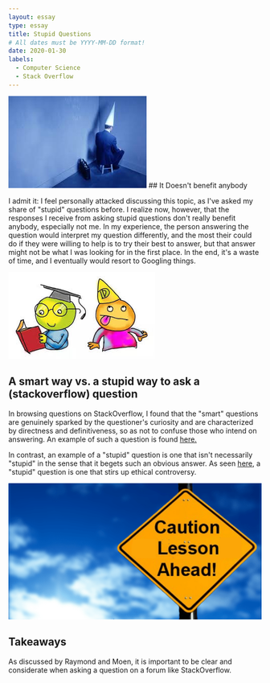 ```yaml
---
layout: essay
type: essay
title: Stupid Questions
# All dates must be YYYY-MM-DD format!
date: 2020-01-30
labels:
  - Computer Science
  - Stack Overflow
---
```


<img class="ui medium left floated image" src="../images/dunce.jpg">
## It Doesn't benefit anybody

I admit it: I feel personally attacked discussing this topic, as I've asked my  share of "stupid" questions before. I realize now, however, that the responses I receive from asking stupid questions don't really benefit anybody, especially not me. In my experience, the person answering the question would interpret my question differently, and the most their could do if they were willing to help is to try their best to answer, but that answer might not be what I was looking for in the first place. In the end, it's a waste of time, and I eventually would resort to Googling things.

<img class="ui medium left floated image" src="../images/smartvstupid.jpg">

## A smart way vs. a stupid way to ask a (stackoverflow) question

In browsing questions on StackOverflow, I found that the "smart" questions are genuinely sparked by the questioner's curiosity and are characterized by directness and definitiveness, so as not to confuse those who intend on answering. An example of such a question is found [here.](https://stackoverflow.com/questions/11227809/why-is-processing-a-sorted-array-faster-than-processing-an-unsorted-array)


In contrast, an example of a "stupid" question is one that isn't necessarily "stupid" in the sense that it begets such an obvious answer. As seen [here](https://stackoverflow.com/questions/3905734/how-to-send-100-000-emails-weekly), a "stupid" question is one that stirs up ethical controversy. 



<img class="ui medium left floated image" src="../images/takeaway.png">

## Takeaways
As discussed by Raymond and Moen, it is important to be clear and considerate when asking a question on a forum like StackOverflow. 

